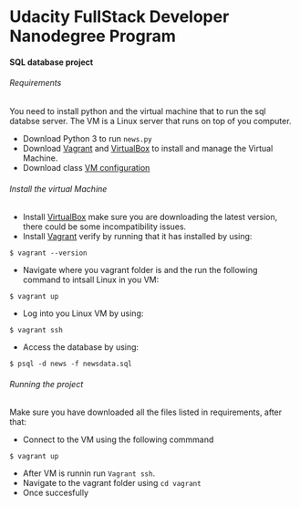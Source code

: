 # Udacity FullStack Developer Nanodegree Program
#### SQL database project

###### Requirements
You need to install python and the virtual machine that to run the sql databse server. The VM is a Linux server that runs on top of you computer.
* Download Python 3 to run `news.py`
* Download [Vagrant](https://www.vagrantup.com/downloads.html) and [VirtualBox](https://www.virtualbox.org) to install and manage the Virtual Machine.
* Download class [VM configuration](https://d17h27t6h515a5.cloudfront.net/topher/2016/August/57b5f748_newsdata/newsdata.zip)


###### Install the virtual Machine
* Install [VirtualBox](https://www.virtualbox.org) make sure you are downloading the latest version, there could be some incompatibility issues.
* Install [Vagrant](https://www.vagrantup.com/downloads.html) verify by running that it has installed by using:
```
$ vagrant --version
```
* Navigate where you vagrant folder is and the run the following command to intsall Linux in you VM:
```
$ vagrant up
```
* Log into you Linux VM by using:
```
$ vagrant ssh
```
* Access the database by using: 
```
$ psql -d news -f newsdata.sql
```


###### Running the project
Make sure you have downloaded all the files listed in requirements, after that: 
- Connect to the VM using the following commmand 
```
$ vagrant up
```
- After VM is runnin run `Vagrant ssh`.
- Navigate to the vagrant folder using `cd vagrant`
- Once succesfully 
